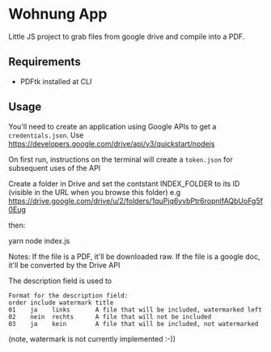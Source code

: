 # Wohnung App

Little JS project to grab files from google drive and compile into a PDF.

## Requirements

* PDFtk installed at CLI

## Usage

You'll need to create an application using Google APIs to get a `credentials.json`. Use https://developers.google.com/drive/api/v3/quickstart/nodejs

On first run, instructions on the terminal will create a `token.json` for subsequent uses of the API

Create a folder in Drive and set the contstant INDEX_FOLDER to its ID (visible in the URL when you browse this folder) e.g https://drive.google.com/drive/u/2/folders/1quPjq6yvbPtr6ropnlfAQbUoFg5f0Eug

then:

yarn
node index.js

Notes:
If the file is a PDF, it'll be downloaded raw.
If the file is a google doc, it'll be converted by the Drive API

The description field is used to 
```
Format for the description field:
order include watermark title
01    ja    links       A file that will be included, watermarked left
02    nein  rechts      A file that will not be included
03    ja    kein        A file that will be included, not watermarked
```
(note, watermark is not currently implemented :-))